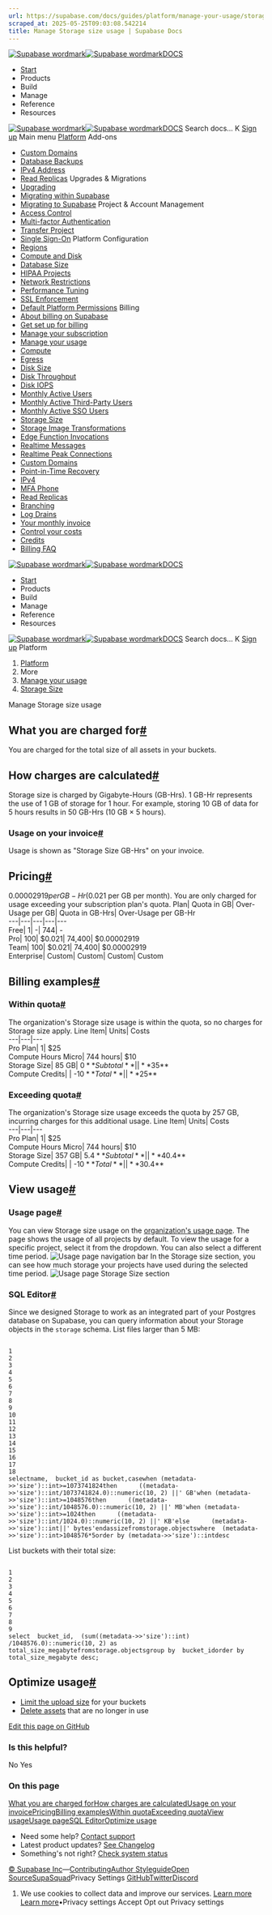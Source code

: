```yaml
---
url: https://supabase.com/docs/guides/platform/manage-your-usage/storage-size
scraped_at: 2025-05-25T09:03:08.542214
title: Manage Storage size usage | Supabase Docs
---
```


[![Supabase wordmark](https://supabase.com/docs/_next/image?url=%2Fdocs%2Fsupabase-dark.svg&w=256&q=75)![Supabase wordmark](https://supabase.com/docs/_next/image?url=%2Fdocs%2Fsupabase-light.svg&w=256&q=75)DOCS](https://supabase.com/docs)
  * [Start](https://supabase.com/docs/guides/getting-started)
  * Products 
  * Build 
  * Manage 
  * Reference 
  * Resources 


[![Supabase wordmark](https://supabase.com/docs/_next/image?url=%2Fdocs%2Fsupabase-dark.svg&w=256&q=75)![Supabase wordmark](https://supabase.com/docs/_next/image?url=%2Fdocs%2Fsupabase-light.svg&w=256&q=75)DOCS](https://supabase.com/docs)
Search docs...
K
[Sign up](https://supabase.com/dashboard)
Main menu
[Platform](https://supabase.com/docs/guides/platform)
Add-ons
  * [Custom Domains](https://supabase.com/docs/guides/platform/custom-domains)
  * [Database Backups](https://supabase.com/docs/guides/platform/backups)
  * [IPv4 Address](https://supabase.com/docs/guides/platform/ipv4-address)
  * [Read Replicas](https://supabase.com/docs/guides/platform/read-replicas)
Upgrades & Migrations
  * [Upgrading](https://supabase.com/docs/guides/platform/upgrading)
  * [Migrating within Supabase](https://supabase.com/docs/guides/platform/migrating-within-supabase)
  * [Migrating to Supabase](https://supabase.com/docs/guides/platform/migrating-to-supabase)
Project & Account Management
  * [Access Control](https://supabase.com/docs/guides/platform/access-control)
  * [Multi-factor Authentication](https://supabase.com/docs/guides/platform/multi-factor-authentication)
  * [Transfer Project](https://supabase.com/docs/guides/platform/project-transfer)
  * [Single Sign-On](https://supabase.com/docs/guides/platform/sso)
Platform Configuration
  * [Regions](https://supabase.com/docs/guides/platform/regions)
  * [Compute and Disk](https://supabase.com/docs/guides/platform/compute-and-disk)
  * [Database Size](https://supabase.com/docs/guides/platform/database-size)
  * [HIPAA Projects](https://supabase.com/docs/guides/platform/hipaa-projects)
  * [Network Restrictions](https://supabase.com/docs/guides/platform/network-restrictions)
  * [Performance Tuning](https://supabase.com/docs/guides/platform/performance)
  * [SSL Enforcement](https://supabase.com/docs/guides/platform/ssl-enforcement)
  * [Default Platform Permissions](https://supabase.com/docs/guides/platform/permissions)
Billing
  * [About billing on Supabase](https://supabase.com/docs/guides/platform/billing-on-supabase)
  * [Get set up for billing](https://supabase.com/docs/guides/platform/get-set-up-for-billing)
  * [Manage your subscription](https://supabase.com/docs/guides/platform/manage-your-subscription)
  * [Manage your usage](https://supabase.com/docs/guides/platform/manage-your-usage)
  * [Compute](https://supabase.com/docs/guides/platform/manage-your-usage/compute)
  * [Egress](https://supabase.com/docs/guides/platform/manage-your-usage/egress)
  * [Disk Size](https://supabase.com/docs/guides/platform/manage-your-usage/disk-size)
  * [Disk Throughput](https://supabase.com/docs/guides/platform/manage-your-usage/disk-throughput)
  * [Disk IOPS](https://supabase.com/docs/guides/platform/manage-your-usage/disk-iops)
  * [Monthly Active Users](https://supabase.com/docs/guides/platform/manage-your-usage/monthly-active-users)
  * [Monthly Active Third-Party Users](https://supabase.com/docs/guides/platform/manage-your-usage/monthly-active-users-third-party)
  * [Monthly Active SSO Users](https://supabase.com/docs/guides/platform/manage-your-usage/monthly-active-users-sso)
  * [Storage Size](https://supabase.com/docs/guides/platform/manage-your-usage/storage-size)
  * [Storage Image Transformations](https://supabase.com/docs/guides/platform/manage-your-usage/storage-image-transformations)
  * [Edge Function Invocations](https://supabase.com/docs/guides/platform/manage-your-usage/edge-function-invocations)
  * [Realtime Messages](https://supabase.com/docs/guides/platform/manage-your-usage/realtime-messages)
  * [Realtime Peak Connections](https://supabase.com/docs/guides/platform/manage-your-usage/realtime-peak-connections)
  * [Custom Domains](https://supabase.com/docs/guides/platform/manage-your-usage/custom-domains)
  * [Point-in-Time Recovery](https://supabase.com/docs/guides/platform/manage-your-usage/point-in-time-recovery)
  * [IPv4](https://supabase.com/docs/guides/platform/manage-your-usage/ipv4)
  * [MFA Phone](https://supabase.com/docs/guides/platform/manage-your-usage/advanced-mfa-phone)
  * [Read Replicas](https://supabase.com/docs/guides/platform/manage-your-usage/read-replicas)
  * [Branching](https://supabase.com/docs/guides/platform/manage-your-usage/branching)
  * [Log Drains](https://supabase.com/docs/guides/platform/manage-your-usage/log-drains)
  * [Your monthly invoice](https://supabase.com/docs/guides/platform/your-monthly-invoice)
  * [Control your costs](https://supabase.com/docs/guides/platform/cost-control)
  * [Credits](https://supabase.com/docs/guides/platform/credits)
  * [Billing FAQ](https://supabase.com/docs/guides/platform/billing-faq)


[![Supabase wordmark](https://supabase.com/docs/_next/image?url=%2Fdocs%2Fsupabase-dark.svg&w=256&q=75)![Supabase wordmark](https://supabase.com/docs/_next/image?url=%2Fdocs%2Fsupabase-light.svg&w=256&q=75)DOCS](https://supabase.com/docs)
  * [Start](https://supabase.com/docs/guides/getting-started)
  * Products 
  * Build 
  * Manage 
  * Reference 
  * Resources 


[![Supabase wordmark](https://supabase.com/docs/_next/image?url=%2Fdocs%2Fsupabase-dark.svg&w=256&q=75)![Supabase wordmark](https://supabase.com/docs/_next/image?url=%2Fdocs%2Fsupabase-light.svg&w=256&q=75)DOCS](https://supabase.com/docs)
Search docs...
K
[Sign up](https://supabase.com/dashboard)
Platform
  1. [Platform](https://supabase.com/docs/guides/platform)
  2. More
  3. [Manage your usage](https://supabase.com/docs/guides/platform/manage-your-usage)
  4. [Storage Size](https://supabase.com/docs/guides/platform/manage-your-usage/storage-size)


Manage Storage size usage
## What you are charged for[#](https://supabase.com/docs/guides/platform/manage-your-usage/storage-size#what-you-are-charged-for)
You are charged for the total size of all assets in your buckets.
## How charges are calculated[#](https://supabase.com/docs/guides/platform/manage-your-usage/storage-size#how-charges-are-calculated)
Storage size is charged by Gigabyte-Hours (GB-Hrs). 1 GB-Hr represents the use of 1 GB of storage for 1 hour. For example, storing 10 GB of data for 5 hours results in 50 GB-Hrs (10 GB × 5 hours).
### Usage on your invoice[#](https://supabase.com/docs/guides/platform/manage-your-usage/storage-size#usage-on-your-invoice)
Usage is shown as "Storage Size GB-Hrs" on your invoice.
## Pricing[#](https://supabase.com/docs/guides/platform/manage-your-usage/storage-size#pricing)
$0.00002919 per GB-Hr ($0.021 per GB per month). You are only charged for usage exceeding your subscription plan's quota.
Plan| Quota in GB| Over-Usage per GB| Quota in GB-Hrs| Over-Usage per GB-Hr  
---|---|---|---|---  
Free| 1| -| 744| -  
Pro| 100| $0.021| 74,400| $0.00002919  
Team| 100| $0.021| 74,400| $0.00002919  
Enterprise| Custom| Custom| Custom| Custom  
## Billing examples[#](https://supabase.com/docs/guides/platform/manage-your-usage/storage-size#billing-examples)
### Within quota[#](https://supabase.com/docs/guides/platform/manage-your-usage/storage-size#within-quota)
The organization's Storage size usage is within the quota, so no charges for Storage size apply.
Line Item| Units| Costs  
---|---|---  
Pro Plan| 1| $25  
Compute Hours Micro| 744 hours| $10  
Storage Size| 85 GB| $0  
**Subtotal**| | **$35**  
Compute Credits| | -$10  
**Total**| | **$25**  
### Exceeding quota[#](https://supabase.com/docs/guides/platform/manage-your-usage/storage-size#exceeding-quota)
The organization's Storage size usage exceeds the quota by 257 GB, incurring charges for this additional usage.
Line Item| Units| Costs  
---|---|---  
Pro Plan| 1| $25  
Compute Hours Micro| 744 hours| $10  
Storage Size| 357 GB| $5.4  
**Subtotal**| | **$40.4**  
Compute Credits| | -$10  
**Total**| | **$30.4**  
## View usage[#](https://supabase.com/docs/guides/platform/manage-your-usage/storage-size#view-usage)
### Usage page[#](https://supabase.com/docs/guides/platform/manage-your-usage/storage-size#usage-page)
You can view Storage size usage on the [organization's usage page](https://supabase.com/dashboard/org/_/usage). The page shows the usage of all projects by default. To view the usage for a specific project, select it from the dropdown. You can also select a different time period.
![Usage page navigation bar](https://supabase.com/docs/_next/image?url=%2Fdocs%2Fimg%2Fguides%2Fplatform%2Fusage-navbar--light.png&w=3840&q=75)
In the Storage size section, you can see how much storage your projects have used during the selected time period.
![Usage page Storage Size section](https://supabase.com/docs/_next/image?url=%2Fdocs%2Fimg%2Fguides%2Fplatform%2Fusage-storage-size--light.png&w=3840&q=75)
### SQL Editor[#](https://supabase.com/docs/guides/platform/manage-your-usage/storage-size#sql-editor)
Since we designed Storage to work as an integrated part of your Postgres database on Supabase, you can query information about your Storage objects in the `storage` schema.
List files larger than 5 MB:
```

1
2
3
4
5
6
7
8
9
10
11
12
13
14
15
16
17
18
selectname,  bucket_id as bucket,casewhen (metadata->>'size')::int>=1073741824then      ((metadata->>'size')::int/1073741824.0)::numeric(10, 2) ||' GB'when (metadata->>'size')::int>=1048576then      ((metadata->>'size')::int/1048576.0)::numeric(10, 2) ||' MB'when (metadata->>'size')::int>=1024then      ((metadata->>'size')::int/1024.0)::numeric(10, 2) ||' KB'else      (metadata->>'size')::int||' bytes'endassizefromstorage.objectswhere  (metadata->>'size')::int>1048576*5order by (metadata->>'size')::intdesc

```

List buckets with their total size:
```

1
2
3
4
5
6
7
8
9
select  bucket_id,  (sum((metadata->>'size')::int) /1048576.0)::numeric(10, 2) as total_size_megabytefromstorage.objectsgroup by  bucket_idorder by  total_size_megabyte desc;

```

## Optimize usage[#](https://supabase.com/docs/guides/platform/manage-your-usage/storage-size#optimize-usage)
  * [Limit the upload size](https://supabase.com/docs/guides/storage/production/scaling#limit-the-upload-size) for your buckets
  * [Delete assets](https://supabase.com/docs/guides/storage/management/delete-objects) that are no longer in use

[Edit this page on GitHub ](https://github.com/supabase/supabase/blob/master/apps/docs/content/guides/platform/manage-your-usage/storage-size.mdx)
### Is this helpful?
No Yes
### On this page
[What you are charged for](https://supabase.com/docs/guides/platform/manage-your-usage/storage-size#what-you-are-charged-for)[How charges are calculated](https://supabase.com/docs/guides/platform/manage-your-usage/storage-size#how-charges-are-calculated)[Usage on your invoice](https://supabase.com/docs/guides/platform/manage-your-usage/storage-size#usage-on-your-invoice)[Pricing](https://supabase.com/docs/guides/platform/manage-your-usage/storage-size#pricing)[Billing examples](https://supabase.com/docs/guides/platform/manage-your-usage/storage-size#billing-examples)[Within quota](https://supabase.com/docs/guides/platform/manage-your-usage/storage-size#within-quota)[Exceeding quota](https://supabase.com/docs/guides/platform/manage-your-usage/storage-size#exceeding-quota)[View usage](https://supabase.com/docs/guides/platform/manage-your-usage/storage-size#view-usage)[Usage page](https://supabase.com/docs/guides/platform/manage-your-usage/storage-size#usage-page)[SQL Editor](https://supabase.com/docs/guides/platform/manage-your-usage/storage-size#sql-editor)[Optimize usage](https://supabase.com/docs/guides/platform/manage-your-usage/storage-size#optimize-usage)
  * Need some help?
[Contact support](https://supabase.com/support)
  * Latest product updates?
[See Changelog](https://supabase.com/changelog)
  * Something's not right?
[Check system status](https://status.supabase.com/)


[© Supabase Inc](https://supabase.com/)—[Contributing](https://github.com/supabase/supabase/blob/master/apps/docs/DEVELOPERS.md)[Author Styleguide](https://github.com/supabase/supabase/blob/master/apps/docs/CONTRIBUTING.md)[Open Source](https://supabase.com/open-source)[SupaSquad](https://supabase.com/supasquad)Privacy Settings
[GitHub](https://github.com/supabase/supabase)[Twitter](https://twitter.com/supabase)[Discord](https://discord.supabase.com/)
  1. We use cookies to collect data and improve our services. [Learn more](https://supabase.com/privacy#8-cookies-and-similar-technologies-used-on-our-european-services)
[Learn more](https://supabase.com/privacy#8-cookies-and-similar-technologies-used-on-our-european-services)•Privacy settings
Accept Opt out Privacy settings



